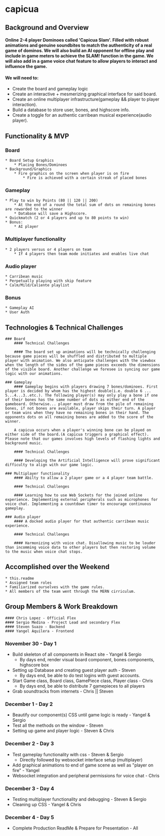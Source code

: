 # capicua

## Background and Overview

#### Online 2-4 player Dominoes called 'Capicua Slam'. Filled with robust animations and genuine soundbites to match the authenticity of a real game of dominos. We will also build an AI opponent for offline play and include in game meters to achieve the SLAM! function in the game. We will also add in a game voice chat feature to allow players to interact and influence the game.

#### We will need to:
 * Create the board and gameplay logic
 * Create an interactive + mesmerizing graphical interface for said board.
 * Create an online multiplayer infrastructure(gameplay && player to player interaction).
 * Build a database to store user, bones, and highscore info.
 * Create a toggle for an authentic carribean musical experience(audio player).

 ## Functionality & MVP
  
  ### Board
    * Board Setup Graphics 
        * Placing Bones/Dominoes
    * Background/Graphics
        * Fire graphics on the screen when player is on fire
            * Fire is achieved with a certain streak of placed bones

  ### Gameplay
    * Play to win by Points (80 || 120 || 200)
        * At the end of a round the total sum of dots on remaining bones are rewarded to the winner
        * Database will save a Highscore.
    * Quickmatch (2 or 4 players and up to 80 points to win)
    * Bonus:
        * AI player 

  ### Multiplayer functionality
    * 2 players versus or 4 players on team
        * If 4 players then team mode initiates and enables live chat

  ### Audio player
    * Carribean music 
    * Perpetually playing with skip feature
    * Calm/Mild/Caliente playlist

  ### Bonus
    * Gameplay AI
    * User Auth


## Technologies & Technical Challenges
    
    ### Board
        #### Technical Challenges

        #### The board set up animations will be technically challenging because game pieces will be shuffled and distributed to multiple player with animation. We also anticpate challenges with the viewbox when the length of the sides of the game pieces exceeds the dimensions of the visible board. Another challenge we foresee is syncing our game logic with our animations.

    ### Gameplay
        #### Gameplay begins with players drawing 7 bones/dominoes. First player is decided by whom has the highest double(i.e. double 6 ... 5...4...3..etc.). The following player(s) may only play a bone if one of their bones has the same number of dots as either end of the gameboard. Otherwise... player must draw from the pile of remaining bones, if not bones are available, player skips their turn. A player or team wins when they have no remaining bones in their hand. The opponents dots on all remaining bones are added to the score of the winner.

        A capicua occurs when a player's winning bone can be played on either side of the board.(A capicua triggers a graphical effect). Please note that our games involves high levels of flashing lights and background music.
        
        #### Technical Challenges

        #### Developing the Artificial Intelligence will prove significant difficulty to align with our game logic.

    ### Multiplayer functionality
        #### Abilty to allow a 2 player game or a 4 player team battle.

        #### Technical Challenges

        #### Learning how to use Web Sockets for the joined online experience. Implementing external peripherals such as microphones for voice chat. Implementing a countdown timer to encourage continuous gameplay.

    ### Audio player
        #### A docked audio player for that authentic carribean music experience.

        #### Technical Challenges

        #### Harmonizing with voice chat. Disallowing music to be louder than incomming voice data to other players but then restoring volume to the music when voice chat stops.


## Accomplished over the Weekend
    * this.readme
    * Assigned team roles
    * Familiarized ourselves with the game rules.
    * All members of the team went through the MERN cirriculum.

## Group Members & Work Breakdown
    #### Chris Lopez - Official Flex
    #### Sergio Medina - Project Lead and secondary Flex
    #### Steven Suazo - Backend
    #### Yangel Aquilera - Frontend



### November 30 - Day 1
 * Build skeleton of all components in React site - Yangel  & Sergio
    * By days end, render visual board component, bones components, highscore box
 * Setting up Database and creating guest player auth - Steven
    * By days end, be able to do test logins with guest accounts.
 * Start Game class, Board class, GamePiece class, Player class - Chris
    * By days end, be able to distribute 7 gamepieces to all players
 * Grab soundtracks from internets - Chris || Steven


### December 1 - Day 2
 * Beautify our component(s) CSS until game logic is ready - Yangel & Sergio
 * Test all the methods on the window - Steven
 * Setting up game and player logic - Steven & Chris


### December 2 - Day 3
 * Test gameplay functionality with css - Steven & Sergio
    * Directly followed by websocket interface setup (multiplayer)
 * Add graphical animations to end of game scene as well as "player on fire" - Yangel
 * Websocket integration and peripheral permissions for voice chat - Chris


### December 3 - Day 4
 * Testing multiplayer functionality and debugging - Steven & Sergio
 * Cleaning up CSS - Yangel & Chris


### December 4 - Day 5
 * Complete Production ReadMe & Prepare for Presentation - All
